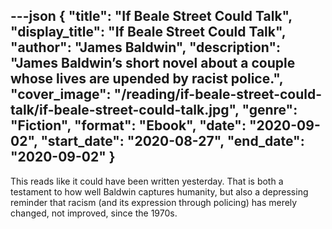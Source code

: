 ---json
{
  "title": "If Beale Street Could Talk",
  "display_title": "If Beale Street Could Talk",
  "author": "James Baldwin",
  "description": "James Baldwin’s short novel about a couple whose lives are upended by racist police.",
  "cover_image": "/reading/if-beale-street-could-talk/if-beale-street-could-talk.jpg",
  "genre": "Fiction",
  "format": "Ebook",
  "date": "2020-09-02",
  "start_date": "2020-08-27",
  "end_date": "2020-09-02"
}
---

This reads like it could have been written yesterday. That is both a testament to how well Baldwin captures humanity, but also a depressing reminder that racism (and its expression through policing) has merely changed, not improved, since the 1970s.
